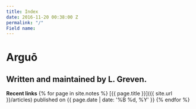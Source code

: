 ```yaml
---
title: Index
date: 2016-11-20 00:38:00 Z
permalink: "/"
Field name: 
---
```


<LINK href="{{site.url}}/css/default.css" rel="stylesheet" type="text/css">

# Arguō
## Written and maintained by L. Greven.

**Recent links**
{% for page in site.notes %}
  [{{ page.title }}]({{ site.url }}/articles) published on {{ page.date | date: '%B %d, %Y' }}
{% endfor %}
